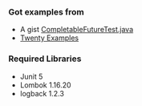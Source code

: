 
### Got examples from 

* A gist [CompletableFutureTest.java](https://gist.github.com/spullara/5897605)
* [Twenty Examples](https://mahmoudanouti.wordpress.com/2018/01/26/20-examples-of-using-javas-completablefuture/)

### Required Libraries

* Junit 5
* Lombok 1.16.20
* logback 1.2.3